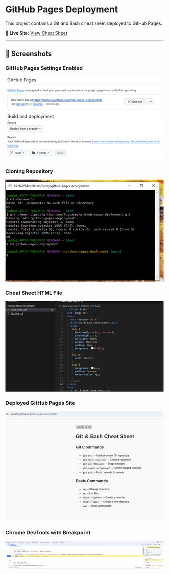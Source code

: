# GitHub Pages Deployment

This project contains a Git and Bash cheat sheet deployed to GitHub Pages.

🔗 **Live Site:** [View Cheat Sheet](https://tuscaney.github.io/github-pages-deployment/)

---

## 📸 Screenshots

### GitHub Pages Settings Enabled
![GitHub Pages Settings](https://github.com/Tuscaney/github-pages-deployment/blob/main/screenshots/2-settings.png?raw=true)

### Cloning Repository
![Cloning Repo](https://github.com/Tuscaney/github-pages-deployment/blob/main/screenshots/2-clone.png?raw=true)

### Cheat Sheet HTML File
![Cheat Sheet HTML](https://github.com/Tuscaney/github-pages-deployment/blob/main/screenshots/2-cheatsheet.png?raw=true)

### Deployed GitHub Pages Site
![Live Site](https://github.com/Tuscaney/github-pages-deployment/blob/main/screenshots/2-site.png?raw=true)

### Chrome DevTools with Breakpoint
![DevTools Breakpoint](https://github.com/Tuscaney/github-pages-deployment/blob/main/screenshots/2-devtools.png?raw=true)
